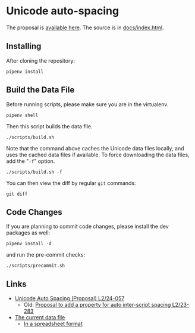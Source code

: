 # Unicode auto-spacing

The proposal is
[available here](https://kojiishi.github.io/unicode-auto-spacing/).
The source is in [docs/index.html](docs/index.html).

## Installing

After cloning the repository:
```shell-session
pipenv install
```

## Build the Data File

Before running scripts, please make sure you are in the virtualenv.
```shell-session
pipenv shell
```

Then this script builds the data file.
```shell-session
./scripts/build.sh
```

Note that the command above caches the Unicode data files locally,
and uses the cached data files if available.
To force downloading the data files,
add the "`-f`" option.
```shell-session
./scripts/build.sh -f
```

You can then view the diff by regular `git` commands:
```shell-session
git diff
```

## Code Changes

If you are planning to commit code changes,
please install the dev packages as well:
```shell-session
pipenv install -d
```
and run the pre-commit checks:
```shell-session
./scripts/precommit.sh
```

## Links

* [Unicode Auto Spacing (Proposal) L2/24-057](https://www.unicode.org/L2/L2024/24057-auto-spacing-prop.pdf)
  * Old: [Proposal to add a property for auto inter-script spacing L2/23-283](https://www.unicode.org/L2/L2023/23283-auto-spacing-prop.pdf)
* [The current data file](https://github.com/kojiishi/unicode-auto-spacing/blob/main/auto-spacing.txt)
  * [In a spreadsheet format](https://docs.google.com/spreadsheets/d/1Y8gIy5ExavkUD3SWz8cgXvns8xfawfZh6-kaLT7Dju8/edit?usp=sharing)
